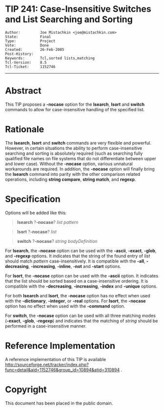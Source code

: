 # TIP 241: Case-Insensitive Switches and List Searching and Sorting
	Author:         Joe Mistachkin <joe@mistachkin.com>
	State:          Final
	Type:           Project
	Vote:           Done
	Created:        26-Feb-2005
	Post-History:   
	Keywords:       Tcl,sorted lists,matching
	Tcl-Version:    8.5
	Tcl-Ticket:     1152746
-----

# Abstract

This TIP proposes a **-nocase** option for the **lsearch**,
**lsort** and **switch** commands to allow for case-insensitive
handling of the specified list.

# Rationale

The **lsearch**, **lsort** and **switch** commands are very flexible
and powerful. However, in certain situations the ability to perform
case-insensitive searching and sorting is absolutely required \(such as
searching fully qualified file names on file systems that do not
differentiate between upper and lower case\). Without the **-nocase**
option, various unnatural workarounds are required. In addition, the
**-nocase** option will finally bring the **lsearch** command into
parity with the other comparison related operations, including
**string compare**, **string match**, and **regexp**.

# Specification

Options will be added like this:

 > **lsearch** ?**-nocase**? _list_ _pattern_

 > **lsort** ?**-nocase**? _list_

 > **switch** ?**-nocase**? _string bodyDefinition_

For **lsearch**, the **-nocase** option can be used with the
**-ascii**, **-exact**, **-glob**, and **-regexp** options. It
indicates that the string of the found entry of _list_ should match
_pattern_ case-insensitively. It is compatible with the **-all**,
**-decreasing**, **-increasing**, **-inline**, **-not** and
**-start** options.

For **lsort**, the **-nocase** option can be used with the
**-ascii** option. It indicates that the list should be sorted based
on a case-insensitive ordering. It is compatible with the
**-decreasing**, **-increasing**, **-index** and **-unique**
options.

For both **lsearch** and **lsort**, the **-nocase** option has
no effect when used with the **-dictionary**, **-integer**, or
**-real** options. For **lsort**, the **-nocase** option has no
effect when used with the **-command** option.

For **switch**, the **-nocase** option can be used with all three
matching modes \(**-exact**, **-glob**, **-regexp**\) and
indicates that the matching of _string_ should be performed in a
case-insensitive manner.

# Reference Implementation

A reference implementation of this TIP is available
<http://sourceforge.net/tracker/index.php?func=detail&aid=1152746&group_id=10894&atid=310894> .

# Copyright

This document has been placed in the public domain.

